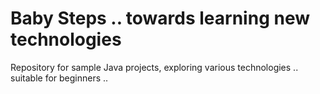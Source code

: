 # Baby Steps .. towards learning new technologies
Repository for sample Java projects, exploring various technologies .. suitable for beginners .. 
